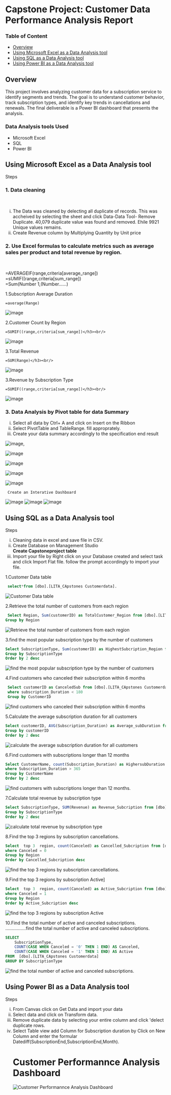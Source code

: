 # Capstone Project: Customer Data Performance Analysis Report


### Table of Content

<nav>
<ul>
<li><a href="#Section1">Overview</a></li>
<li><a href="#Section2">Using Microsoft Excel as a Data Analysis tool</a></li>
<li><a href="#Section3">Using SQL as a Data Analysis tool</a></li>
<li><a href="#Section4">Using Power BI as a Data Analysis tool</a></li>


    
</ul>    
</nav>

<h2 id="Section1">Overview</h2>
This project involves analyzing customer data for a subscription service to identify segments and trends. The goal is to understand customer behavior, track subscription types, and identify key trends in cancellations and renewals. The final deliverable is a Power BI dashboard that presents the analysis.


### Data Analysis tools Used
- Microsoft Excel
- SQL
- Power BI




<h2 id="Section2"> Using Microsoft Excel as a Data Analysis tool</h2>
Steps
<h3>1. Data cleaning </h3><br/>
    <ol type="i"> 
     <li>The Data was cleaned by delecting all duplicate of records. This was accheived by selecting the sheet and click Data-Data Tool- Remove Duplicate. 40,079 duplicate value was found and removed. Ehile 9921 Unique values remains. </li>
     <li> Create Revenue column by Multiplying Quantity by Unit price</li>
    </ol>

 <h3>2. Use Excel formulas to calculate metrics such as average sales per product and
total revenue by region.</h3><br/>

=AVERAGEIF(range,criteria[average_range])</h3><br/>
 =sUMIF((range,criteria[sum_range])</h3><br/>
 =Sum(Number 1,(Number......)

1.Subscription Average Duration</h3><br/>
```Excel
=average(Range)
```
![image](https://github.com/user-attachments/assets/67a09fb3-b3d6-4a4c-8f0b-e573a1642b39)



2.Customer Count by Region</h3><br/>
```Excel
=SUMIF((range,criteria[sum_range])</h3><br/>
```
![image](https://github.com/user-attachments/assets/b625c4dc-5cea-4f84-9e15-f6264599155d)



3.Total Revenue</h3><br/>
```Excel
=SUM(Range)</h3><br/>
```
![image](https://github.com/user-attachments/assets/e46c15b5-bdf8-4ca7-87db-d6258004b38d)


3.Revenue by Subscription Type</h3><br/>
```Excel
=SUMIF((range,criteria[sum_range])</h3><br/>
```
![image](https://github.com/user-attachments/assets/c5d2299d-728c-4622-a135-1c0eb488b839)

<h3>3. Data Analysis by Pivot table for data Summary</h3>  
     <ol type="i"> 
   <li>Select all data by Ctrl+ A and click on  Insert on the Ribbon</li>
  <li> Select PivotTable and TableRange. fill approprately. </li>
   <li>Create your data summary accordingly to the specification end result </li>
     </ol>

![image](https://github.com/user-attachments/assets/75643e03-5c45-48bf-bc8b-f4b96dc3cdda),

![image](https://github.com/user-attachments/assets/d9eee800-fbdd-4874-a3f0-7ff2dd8cfb7f)

![image](https://github.com/user-attachments/assets/afc30307-2b6d-4694-98e4-af7601cb4722)

![image](https://github.com/user-attachments/assets/0851753c-be32-4ca0-b334-309aa426e341)

![image](https://github.com/user-attachments/assets/701d9659-d273-4719-9845-bb98660c5a6f)









     Create an Interative Dashboard 
![image](https://github.com/user-attachments/assets/a0ccd9c0-0520-4941-8057-6e29157d120e)
![image](https://github.com/user-attachments/assets/2be2ab2b-7168-4136-9a9d-66d24ccfa5fa)
![image](https://github.com/user-attachments/assets/cdaf9588-4ed1-4ead-affa-a33dcd318645)











 <h2 id="Section3">Using SQL as a Data Analysis tool</h2>
Steps
<ol type="i">
<li> Cleaning data in excel and save file in CSV.</li>
<li> Create Database on Management Studio </li>
    <strong>Create Capstoneproject table</strong>
<li> Import your file by Right click on your Database created and select task and click Import Flat file. follow the prompt accordingly to import your file.</li>
</ol>

1.Customer Data table
```SQL
 select*from [dbo].[LITA_CApstones Customerdata].
 ```
![Customer Data table](https://github.com/SGaniyat/Capstone-Project---Customer-Data/blob/2bab10a2b8ccb952bdb7d700529550198da4b0b3/Customer%20table.png)

2.Retrieve the total number of customers from each region
```SQL
 Select Region, Sum(customerID) as TotalCustomer_Region from [dbo].[LITA_CApstones Customerdata]
Group by Region 
 ```
![Retrieve the total number of customers from each region](https://github.com/SGaniyat/Capstone-Project---Customer-Data/blob/2bab10a2b8ccb952bdb7d700529550198da4b0b3/CustomerID%20by%20Region.png)

3.find the most popular subscription type by the number of customers
```SQL
Select SubscriptionType, Sum(customerID) as HighestSubcription_Region from [dbo].[LITA_CApstones Customerdata]
Group by SubscriptionType
Order by 2 desc
 ```
![find the most popular subscription type by the number of customers](https://github.com/SGaniyat/Capstone-Project---Customer-Data/blob/2bab10a2b8ccb952bdb7d700529550198da4b0b3/Most%20popular%20Sub%20By%20Region.png)

4.Find customers who canceled their subscription within 6 months
```SQL
 Select customerID as CanceledSub from [dbo].[LITA_CApstones Customerdata]
 where subscription_Duration < 180
 Group by CustomerID
 ```
![find customers who canceled their subscription within 6 months](https://github.com/SGaniyat/Capstone-Project---Customer-Data/blob/2bab10a2b8ccb952bdb7d700529550198da4b0b3/Canceled%20within%206months.png)

5.Calculate the average subscription duration for all customers
```SQL
Select customerID, AVG(Subscription_Duration) as Average_subDuration from [dbo].[LITA_CApstones Customerdata]
Group by customerID
Order by 2 desc
 ```
![calculate the average subscription duration for all customers](https://github.com/SGaniyat/Capstone-Project---Customer-Data/blob/2bab10a2b8ccb952bdb7d700529550198da4b0b3/Avg.%20sub%20duration.png)

6.Find customers with subscriptions longer than 12 months
```SQL
Select CustomerName, count(Subscription_Duration) as HighersubDuration from [dbo].[LITA_CApstones Customerdata]
where Subscription_Duration > 365
Group by CustomerName
Order by 2 desc
 ```
![find customers with subscriptions longer than 12 months.](https://github.com/SGaniyat/Capstone-Project---Customer-Data/blob/8381e12046a10e7c00c40a1f7943ee24784640d3/Sub%20over%2012months.png)

7.Calculate total revenue by subscription type
```SQL
Select SubscriptionType, SUM(Revenue) as Revenue_Subcription from [dbo].[LITA_CApstones Customerdata]
Group by SubscriptionType
Order by 2 desc
 ```
![calculate total revenue by subscription type](https://github.com/SGaniyat/Capstone-Project---Customer-Data/blob/2bab10a2b8ccb952bdb7d700529550198da4b0b3/Revenue%20by%20Sub%20Type.png)

8.Find the top 3 regions by subscription cancellations.
```SQL
Select  top 3  region, count(Canceled) as Cancelled_Subcription from [dbo].[LITA_CApstones Customerdata]
where Canceled = 0
Group by Region
Order by Cancelled_Subcription desc
 ```
![find the top 3 regions by subscription cancellations.](https://github.com/SGaniyat/Capstone-Project---Customer-Data/blob/2bab10a2b8ccb952bdb7d700529550198da4b0b3/Top%20Region%20by%20Canceletion.png)

9.Find the top 3 regions by subscription Active]
```SQL
Select  top 3  region, count(Canceled) as Active_Subcription from [dbo].[LITA_CApstones Customerdata]
where Canceled = 1
Group by Region
Order by Active_Subcription desc
 ```
![find the top 3 regions by subscription Active](https://github.com/SGaniyat/Capstone-Project---Customer-Data/blob/2bab10a2b8ccb952bdb7d700529550198da4b0b3/Top%20Region%20for%20Active%20sub.png)

10.Find the total number of active and canceled subscriptions.
................find the total number of active and canceled subscriptions.
```SQL
SELECT 
    SubscriptionType,
    COUNT(CASE WHEN Canceled = '0' THEN 1 END) AS Canceled,
    COUNT(CASE WHEN Canceled = '1' THEN 1 END) AS Active
FROM  [dbo].[LITA_CApstones Customerdata]
GROUP BY SubscriptionType
 ```
![find the total number of active and canceled subscriptions.](https://github.com/SGaniyat/Capstone-Project---Customer-Data/blob/2bab10a2b8ccb952bdb7d700529550198da4b0b3/Active%20and%20Canceled%20Sub.png)


 <h2 id="Section4"> Using Power BI  as a Data Analysis tool</h2>
Steps
<ol type="i">
<li> From Canvas click on Get Data and import your data </li>
<li> Select data and click on Transform data.</li>
<li>Remove duplicate data by selecting your entire column and click 'delect duplicate rows.</li>
<li>Select Table view add Column for Subscription duration by Click on New Column and enter the formular
    Datediff(SubscriptionEnd,SubscriptionEnd,Month).</li>
    
# Customer Performannce Analysis Dashboard
![Customer Performannce Analysis Dashboard](https://github.com/SGaniyat/Capstone-Project---Customer-Data/blob/875408210f93779344c5e2990851dd28330deca3/Customer%20Data%20BI.png)
</ol>
